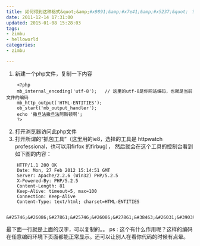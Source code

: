 ```yaml
---
title: 如何得到这种格式&quot;&amp;#x9891;&amp;#x7e41;&amp;#x5237;&quot; ？
date: 2011-12-14 17:31:00
updated: 2015-01-08 15:28:03
tags: 
- zimbu
- helloworld
categories: 
- zimbu

---
```

1. 新建一个php文件，复制一下内容
```
    <?php
    mb_internal_encoding('utf-8');   // 这里的utf-8是你网站编码，也就是当前文件的编码
    mb_http_output('HTML-ENTITIES');
    ob_start('mb_output_handler');
    echo '撒旦法撒旦法阿斯顿啊';
    ?>
```
<!--more-->


2. 打开浏览器访问此php文件
3. 打开所谓的“抓包工具”（这里用的ie8，选择的工具是 httpwatch professional，也可以用firfox 的firbug）， 然后就会在这个工具的控制台看到如下图的内容：
```
    HTTP/1.1 200 OK
    Date: Mon, 27 Feb 2012 15:14:51 GMT
    Server: Apache/2.2.6 (Win32) PHP/5.2.5
    X-Powered-By: PHP/5.2.5
    Content-Length: 81
    Keep-Alive: timeout=5, max=100
    Connection: Keep-Alive
    Content-Type: text/html; charset=HTML-ENTITIES
    
    &#25746;&#26086;&#27861;&#25746;&#26086;&#27861;&#38463;&#26031;&#39039;&#21834;
```
最下面一行就是上面的汉字，可以复制的。。
ps : 这个有什么作用呢？这样的编码在任意编码环境下页面都能正常显示。还可以让别人在看你代码的时候有点晕。
